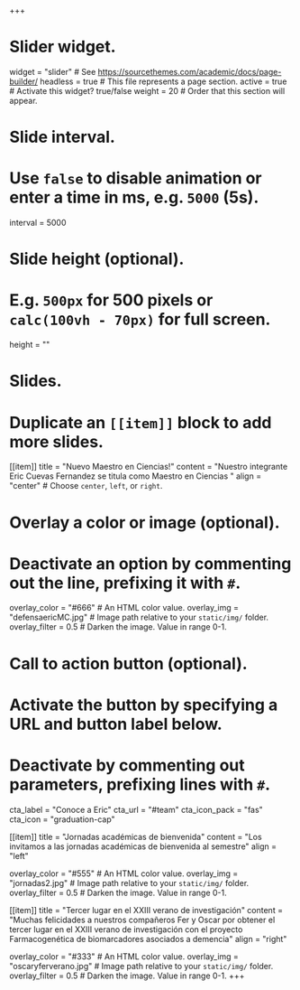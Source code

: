 +++
# Slider widget.
widget = "slider"  # See https://sourcethemes.com/academic/docs/page-builder/
headless = true  # This file represents a page section.
active = true  # Activate this widget? true/false
weight = 20  # Order that this section will appear.

# Slide interval.
# Use `false` to disable animation or enter a time in ms, e.g. `5000` (5s).
interval = 5000

# Slide height (optional).
# E.g. `500px` for 500 pixels or `calc(100vh - 70px)` for full screen.
height = ""

# Slides.
# Duplicate an `[[item]]` block to add more slides.
[[item]]
  title = "Nuevo Maestro en Ciencias!"
  content = "Nuestro integrante Eric Cuevas Fernandez se titula como Maestro en Ciencias "
  align = "center"  # Choose `center`, `left`, or `right`.

  # Overlay a color or image (optional).
  #   Deactivate an option by commenting out the line, prefixing it with `#`.
  overlay_color = "#666"  # An HTML color value.
  overlay_img = "defensaericMC.jpg"  # Image path relative to your `static/img/` folder.
  overlay_filter = 0.5  # Darken the image. Value in range 0-1.

  # Call to action button (optional).
  #   Activate the button by specifying a URL and button label below.
  #   Deactivate by commenting out parameters, prefixing lines with `#`.
  cta_label = "Conoce a Eric"
  cta_url = "#team"
  cta_icon_pack = "fas"
  cta_icon = "graduation-cap"

[[item]]
  title = "Jornadas académicas de bienvenida"
  content = "Los invitamos a las jornadas académicas de bienvenida al semestre"
  align = "left"

  overlay_color = "#555"  # An HTML color value.
  overlay_img = "jornadas2.jpg"  # Image path relative to your `static/img/` folder.
  overlay_filter = 0.5  # Darken the image. Value in range 0-1.
  
[[item]]
  title = "Tercer lugar en el XXIII verano de investigación"
  content = "Muchas felicidades a nuestros compañeros Fer y Oscar por obtener el tercer lugar en el XXIII verano de investigación con el proyecto Farmacogenética de biomarcadores asociados a demencia"
  align = "right"

  overlay_color = "#333"  # An HTML color value.
  overlay_img = "oscaryferverano.jpg"  # Image path relative to your `static/img/` folder.
  overlay_filter = 0.5  # Darken the image. Value in range 0-1.
+++
